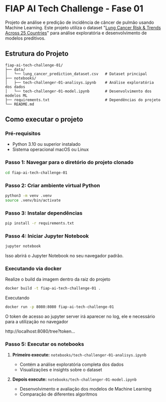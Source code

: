 # FIAP AI Tech Challenge - Fase 01

Projeto de análise e predição de incidência de câncer de pulmão usando Machine Learning. Este projeto utiliza o dataset "[Lung Cancer Risk & Trends Across 25 Countries](https://www.kaggle.com/datasets/ankushpanday1/lung-cancer-risk-and-trends-across-25-countries/data)" para análise exploratória e desenvolvimento de modelos preditivos.

## Estrutura do Projeto

```
fiap-ai-tech-challenge-01/
├── data/
│   └── lung_cancer_prediction_dataset.csv   # Dataset principal
├── notebooks/
│   ├── tech-challenger-01-analisys.ipynb    # Análise exploratória dos dados
│   └── tech-challenger-01-model.ipynb       # Desenvolvimento dos modelos ML
├── requirements.txt                         # Dependências do projeto
└── README.md
```

## Como executar o projeto

### Pré-requisitos

- Python 3.10 ou superior instalado
- Sistema operacional macOS ou Linux

### Passo 1: Navegar para o diretório do projeto clonado

```bash
cd fiap-ai-tech-challenge-01
```

### Passo 2: Criar ambiente virtual Python

```bash
python3 -m venv .venv
source .venv/bin/activate
```

### Passo 3: Instalar dependências

```bash
pip install -r requirements.txt
```

### Passo 4: Iniciar Jupyter Notebook

```bash
jupyter notebook
```

Isso abrirá o Jupyter Notebook no seu navegador padrão.

### Executando via docker

Realize o build da imagem dentro da raiz do projeto
```bash
docker build -t fiap-ai-tech-challenge-01 .
```
Executando
```bash
docker run -p 8080:8080 fiap-ai-tech-challenge-01
```

O token de acesso ao jupyter server irá aparecer no log, ele e necessário para a utilização no navegador

http://localhost:8080/tree?token...

### Passo 5: Executar os notebooks

1. **Primeiro execute:** `notebooks/tech-challenger-01-analisys.ipynb`
   - Contém a análise exploratória completa dos dados
   - Visualizações e insights sobre o dataset

2. **Depois execute:** `notebooks/tech-challenger-01-model.ipynb`
   - Desenvolvimento e avaliação dos modelos de Machine Learning
   - Comparação de diferentes algoritmos

